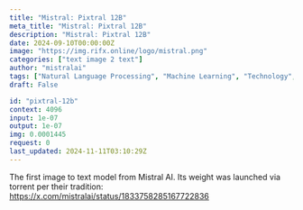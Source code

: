 ```yaml
---
title: "Mistral: Pixtral 12B"
meta_title: "Mistral: Pixtral 12B"
description: "Mistral: Pixtral 12B"
date: 2024-09-10T00:00:00Z
image: "https://img.rifx.online/logo/mistral.png"
categories: ["text image 2 text"]
author: "mistralai"
tags: ["Natural Language Processing", "Machine Learning", "Technology", "Generative AI", "Computer Vision"]
draft: False

id: "pixtral-12b"
context: 4096
input: 1e-07
output: 1e-07
img: 0.0001445
request: 0
last_updated: 2024-11-11T03:10:29Z
---
```


The first image to text model from Mistral AI. Its weight was launched via torrent per their tradition: https://x.com/mistralai/status/1833758285167722836

